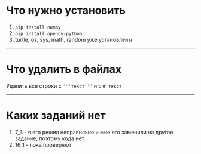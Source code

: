 # Что нужно установить
 1. ```pip install numpy```
 2. ```pip install opencv-python```
 3. turtle, os, sys, math, random уже установлены
____
# Что удалить в файлах
Удалить все строки с
```'''текст'''``` и с ```# текст```
____
# Каких заданий нет
1.  7_3 - я его решил неправильно и мне его заменили на другое задание, поэтому кода нет
2.  16_1 - пока проверяют
    

